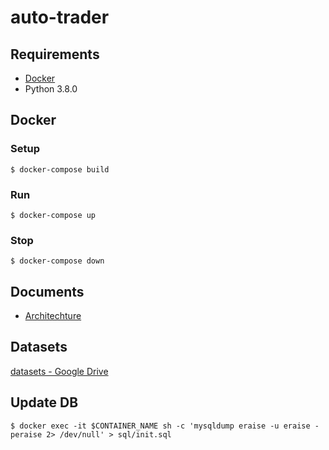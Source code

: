 # auto-trader

## Requirements
* [Docker](https://www.docker.com/)
* Python 3.8.0

## Docker
### Setup
```
$ docker-compose build
```

### Run
```
$ docker-compose up
```

### Stop
```
$ docker-compose down
```

## Documents
* [Architechture](https://docs.google.com/presentation/d/1YMLNzz-PrKDV_IeKXlmBPZj72ZlB2rwqpRv3hZfhZWI/edit?usp=sharing)

## Datasets
[datasets - Google Drive](https://drive.google.com/drive/folders/12bvEe6wix1u_lyH9dAJ3C63wM6HOZ1tk)

## Update DB
```
$ docker exec -it $CONTAINER_NAME sh -c 'mysqldump eraise -u eraise -peraise 2> /dev/null' > sql/init.sql
```
